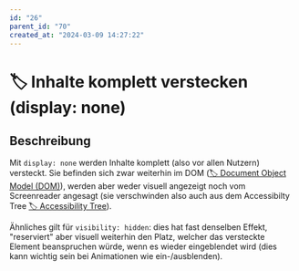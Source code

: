 ```yaml
---
id: "26"
parent_id: "70"
created_at: "2024-03-09 14:27:22"
---
```


# 🏷️ Inhalte komplett verstecken (display: none)

## Beschreibung

Mit `display: none` werden Inhalte komplett (also vor allen Nutzern) versteckt. Sie befinden sich zwar weiterhin im DOM ([🏷️ Document Object Model (DOM)](/de/tags//document-object-model-dom)), werden aber weder visuell angezeigt noch vom Screenreader angesagt (sie verschwinden also auch aus dem Accessibilty Tree [🏷️ Accessibility Tree](/de/tags/document-object-model-dom/accessibility-tree)).

Ähnliches gilt für `visibility: hidden`: dies hat fast denselben Effekt, "reserviert" aber visuell weiterhin den Platz, welcher das versteckte Element beanspruchen würde, wenn es wieder eingeblendet wird (dies kann wichtig sein bei Animationen wie ein-/ausblenden).